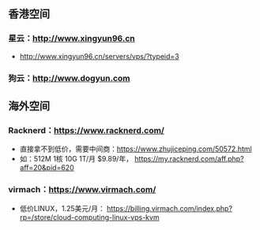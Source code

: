 ## 香港空间

### 星云：http://www.xingyun96.cn
- http://www.xingyun96.cn/servers/vps/?typeid=3

### 狗云：http://www.dogyun.com






## 海外空间
### Racknerd：https://www.racknerd.com/
- 直接拿不到低价，需要中间商：https://www.zhujiceping.com/50572.html
- 如：512M	1核	10G	1T/月	$9.89/年， https://my.racknerd.com/aff.php?aff=20&pid=620

### virmach：https://www.virmach.com/
- 低价LINUX，1.25美元/月： https://billing.virmach.com/index.php?rp=/store/cloud-computing-linux-vps-kvm
